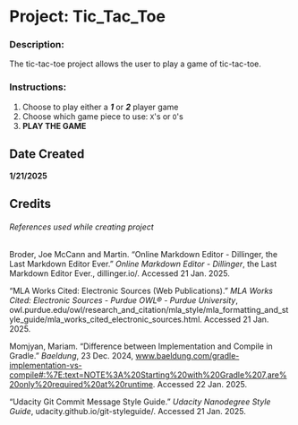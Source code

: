 # Project: Tic_Tac_Toe

### Description:

The tic-tac-toe project allows the user to play a game of tic-tac-toe.

### Instructions:

1. Choose to play either a **_1_** or **_2_** player game
2. Choose which game piece to use: ```X```'s or ```O```'s
3. **PLAY THE GAME**

## Date Created
**1/21/2025**

## Credits
###### References used while creating project
Broder, Joe McCann and Martin. “Online Markdown Editor - Dillinger, the Last Markdown Editor Ever.” _Online Markdown Editor - Dillinger_, the Last Markdown Editor Ever., dillinger.io/. Accessed 21 Jan. 2025.

“MLA Works Cited: Electronic Sources (Web Publications).” _MLA Works Cited: Electronic Sources - Purdue OWL® - Purdue University_, owl.purdue.edu/owl/research_and_citation/mla_style/mla_formatting_and_style_guide/mla_works_cited_electronic_sources.html. Accessed 21 Jan. 2025.

Momjyan, Mariam. “Difference between Implementation and Compile in Gradle.” _Baeldung_, 23 Dec. 2024, www.baeldung.com/gradle-implementation-vs-compile#:%7E:text=NOTE%3A%20Starting%20with%20Gradle%207,are%20only%20required%20at%20runtime. Accessed 22 Jan. 2025.

“Udacity Git Commit Message Style Guide.” _Udacity Nanodegree Style Guide_, udacity.github.io/git-styleguide/. Accessed 21 Jan. 2025.
